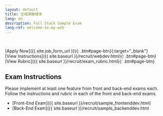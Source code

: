 ```yaml
---
layout: default
title: 全端測驗樣本
lang: en
description: Full Stack Sample Exam
lang-ref: welcome-to-my-web
---
```




<br>

[Apply Now]({{ site.job_form_url }}){: .btn#page-btn}{:target="_blank"}
[View Instructions]({{ site.baseurl }}/recruit/webdev.html){: .btn#page-btn}
[View Rubric]({{ site.baseurl }}/recruit/exam_rubric.html){: .btn#page-btn}

## Exam Instructions

Please implement at least one feature from front and back-end exams each. Follow the instructions and rubric in each of the front and back-end exams.

* [Front-End Exam]({{ site.baseurl }}/recruit/sample_frontenddev.html)
* [Back-End Exam]({{ site.baseurl }}/recruit/sample_backenddev.html